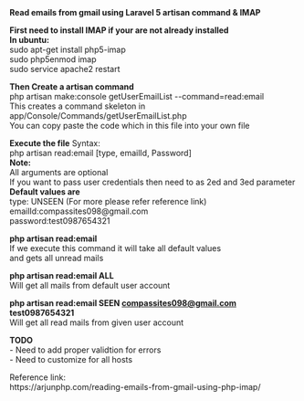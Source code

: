<b>
Read emails from gmail using Laravel 5 artisan command & IMAP
</b>
<p>
<b>
First need to install IMAP if your are not already installed
</b>
<br />
<b>In ubuntu:</b><br />
sudo apt-get install php5-imap<br />
sudo php5enmod imap<br />
sudo service apache2 restart<br />
</p>
<p>
<b>
Then Create a artisan command <br />
</b>
php artisan make:console getUserEmailList --command=read:email<br />
This creates a command skeleton in app/Console/Commands/getUserEmailList.php<br />
You can copy paste the code which in this file into your own file<br />
</p>
<p>
<b>Execute the file</b>
Syntax:<br />
php artisan read:email [type, emailId, Password]<br />
 <b>Note:</b><br />
All arguments are optional<br />
If you want to pass user credentials then need to as 2ed and 3ed parameter<br />
<b>Default values are</b><br />
type: UNSEEN (For more please refer reference link)<br />
emailId:compassites098@gmail.com<br />
password:test0987654321<br />

<b>php artisan read:email </b><br />
If we execute this command it will take all default values<br />
and gets all unread mails <br />
 
<b>php artisan read:email ALL</b><br />
Will get all mails from default user account<br />

<b>php artisan read:email SEEN compassites098@gmail.com test0987654321</b><br />
Will get all read mails from given user account<br />
</p>
<p>
<b>TODO</b><br />
- Need to add proper validtion for errors<br />
- Need to customize for all hosts<br />
</p>
<p>
Reference link:<br />
https://arjunphp.com/reading-emails-from-gmail-using-php-imap/
</p>

